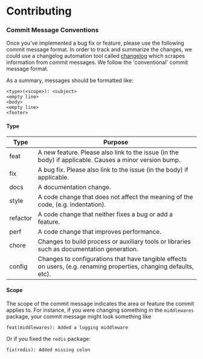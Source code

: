 # Contributing

### Commit Message Conventions
Once you’ve implemented a bug fix or feature, please use the following commit
message format. In order to track and summarize the changes, we could use a
changelog automation tool called [changelog](https://github.com/skuid/changelog)
which scrapes information from commit messages. We follow the 'conventional'
commit message format.

As a summary, messages should be formatted like:

```
<type>(<scope>): <subject>
<empty line>
<body>
<empty line>
<footer>
```

####  Type

Type | Purpose
--------|------------
feat | A new feature. Please also link to the issue (in the body) if applicable. Causes a minor version bump.
fix | A bug fix. Please also link to the issue (in the body) if applicable.
docs | A documentation change.
style | A code change that does not affect the meaning of the code, (e.g. indentation).
refactor | A code change that neither fixes a bug or add a feature.
perf | A code change that improves performance.
chore | Changes to build process or auxiliary tools or libraries such as documentation generation.
config | Changes to configurations that have tangible effects on users, (e.g. renaming properties, changing defaults, etc).


#### Scope

The scope of the commit message indicates the area or feature the commit applies
to. For instance, if you were changing something in the `middlewares` package,
your commit message might look something like

```
feat(middlewares): Added a logging middleware
```

Or if you fixed the `redis` package:

```
fix(redis): Added missing colon
```
